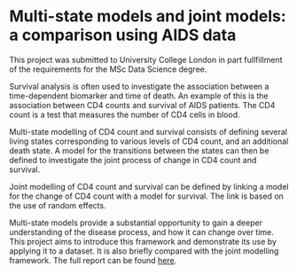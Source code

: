 # Multi-state models and joint models: a comparison using AIDS data

This project was submitted to University College London in part fullfillment of the requirements for the MSc Data Science degree.

Survival analysis is often used to investigate the association between a time-dependent biomarker and time of death. An example of this is the association between CD4 counts and survival of AIDS patients. The CD4 count is a test that measures the number of CD4 cells in blood.

Multi-state modelling of CD4 count and survival consists of defining several living states corresponding to various levels of CD4 count, and an additional death state. A model for the transitions between the states can then be defined to investigate the joint process of change in CD4 count and survival.

Joint modelling of CD4 count and survival can be defined by linking a model for the change of CD4 count with a model for survival. The link is based on the use of random effects. 

Multi-state models provide a substantial opportunity to gain a deeper understanding of the disease process, and how it can change over time. This project aims to introduce this framework and demonstrate its use by applying it to a dataset. It is also briefly compared with the joint modelling framework. The full report can be  found [here](https://github.com/tjgoh/aids-survival-analysis/blob/main/thesis.pdf).

